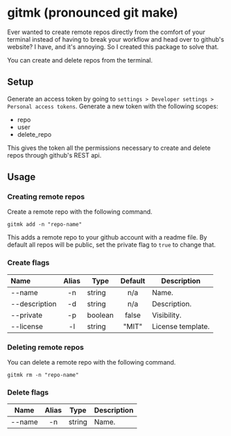 # gitmk (pronounced git make)

Ever wanted to create remote repos directly from the comfort of your terminal instead of having to break your workflow and head over to github's website? I have, and it's annoying. So I created this package to solve that.

You can create and delete repos from the terminal.

## Setup

Generate an access token by going to `settings > Developer settings > Personal access tokens`. Generate a new token with the following scopes:

- repo
- user
- delete_repo

This gives the token all the permissions necessary to create and delete repos through github's REST api.

## Usage

### Creating remote repos

Create a remote repo with the following command.

```
gitmk add -n "repo-name"
```

This adds a remote repo to your github account with a readme file. By default all repos will be public, set the private flag to `true` to change that.

### Create flags

| Name          | Alias | Type    | Default | Description       |
| :------------ | :---: | ------- | :-----: | ----------------- |
| --name        |  -n   | string  |   n/a   | Name.             |
| --description |  -d   | string  |   n/a   | Description.      |
| --private     |  -p   | boolean |  false  | Visibility.       |
| --license     |  -l   | string  |  "MIT"  | License template. |

### Deleting remote repos

You can delete a remote repo with the following command.

```
gitmk rm -n "repo-name"
```

### Delete flags

| Name   | Alias | Type   | Description |
| ------ | :---: | ------ | ----------- |
| --name |  -n   | string | Name.       |
